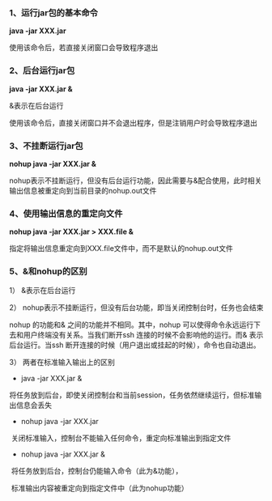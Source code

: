 ### 1、运行jar包的基本命令

**java -jar XXX.jar**

使用该命令后，若直接关闭窗口会导致程序退出

### 2、后台运行jar包

**java -jar XXX.jar &**

&表示在后台运行

使用该命令后，直接关闭窗口并不会退出程序，但是注销用户时会导致程序退出

### 3、不挂断运行jar包

**nohup java -jar XXX.jar &**

nohup表示不挂断运行，但没有后台运行功能，因此需要与&配合使用，此时相关输出信息被重定向到当前目录的nohup.out文件

### 4、使用输出信息的重定向文件

**nohup java -jar XXX.jar > XXX.file &**

指定将输出信息重定向到XXX.file文件中，而不是默认的nohup.out文件

### 5、&和nohup的区别

1） &表示在后台运行

2） nohup表示不挂断运行，但没有后台功能，即当关闭控制台时，任务也会结束

nohup 的功能和& 之间的功能并不相同。其中，nohup 可以使得命令永远运行下去和用户终端没有关系。当我们断开ssh 连接的时候不会影响他的运行。而& 表示后台运行。当ssh 断开连接的时候（用户退出或挂起的时候），命令也自动退出。

3） 两者在标准输入输出上的区别

- java -jar XXX.jar &

​		将任务放到后台，即使关闭控制台和当前session，任务依然继续运行，但标准输出信息会丢失

- nohup java -jar XXX.jar

​		关闭标准输入，控制台不能输入任何命令，重定向标准输出到指定文件

- nohup java -jar XXX.jar &

​		将任务放到后台，控制台仍能输入命令（此为&功能），

​		标准输出内容被重定向到指定文件中（此为nohup功能）

 